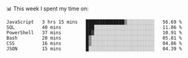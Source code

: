 📊 This week I spent my time on:
<!--START_SECTION:waka-->

```text
JavaScript   3 hrs 15 mins   ██████████████▒░░░░░░░░░░   56.69 %
SQL          40 mins         ███░░░░░░░░░░░░░░░░░░░░░░   11.86 %
PowerShell   37 mins         ██▓░░░░░░░░░░░░░░░░░░░░░░   10.91 %
Bash         20 mins         █▒░░░░░░░░░░░░░░░░░░░░░░░   05.81 %
CSS          16 mins         █▒░░░░░░░░░░░░░░░░░░░░░░░   04.86 %
JSON         15 mins         █░░░░░░░░░░░░░░░░░░░░░░░░   04.39 %
```

<!--END_SECTION:waka-->

